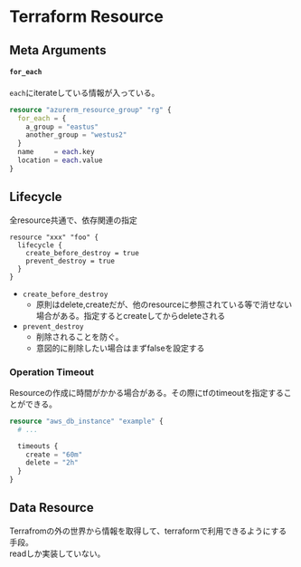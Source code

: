 # Terraform Resource

## Meta Arguments

#### `for_each`

`each`にiterateしている情報が入っている。

```terraform
resource "azurerm_resource_group" "rg" {
  for_each = {
    a_group = "eastus"
    another_group = "westus2"
  }
  name     = each.key
  location = each.value
}
```

## Lifecycle

全resource共通で、依存関連の指定

```hcl
resource "xxx" "foo" {
  lifecycle {
    create_before_destroy = true
    prevent_destroy = true
  }
}
```

* `create_before_destroy`
  * 原則はdelete,createだが、他のresourceに参照されている等で消せない場合がある。指定するとcreateしてからdeleteされる
* `prevent_destroy`
  * 削除されることを防ぐ。
  * 意図的に削除したい場合はまずfalseを設定する

### Operation Timeout

Resourceの作成に時間がかかる場合がある。その際にtfのtimeoutを指定することができる。

```terraform
resource "aws_db_instance" "example" {
  # ...

  timeouts {
    create = "60m"
    delete = "2h"
  }
}
```

## Data Resource

Terrafromの外の世界から情報を取得して、terraformで利用できるようにする手段。  
readしか実装していない。
